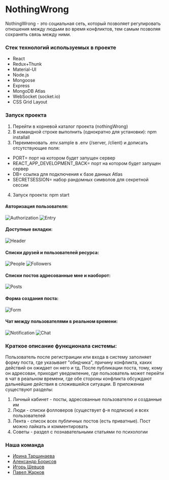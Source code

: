 # NothingWrong

NothingWrong - это социальная сеть, который позволяет регулировать отношения между людьми во время конфликтов, тем самым позволяя сохранять связь между ними.

### Стек технологий используемых в проекте

- React
- Redux+Thunk
- Material-UI
- Node.js
- Mongoose
- Express
- MongoDB Atlas
- WebSocket (socket.io)
- CSS Grid Layout

### Запуск проекта

1. Перейти в корневой каталог проекта (nothingWrong)
2. В командной строке выполнить (однократно для установки): npm installall
3. Переименовать .env.sample в .env (/server, /client) и дописать отсутствующие поля:

- PORT= порт на котором будет запущен сервер
- REACT_APP_DEVELOPMENT_BACK= порт на котором будет запущен сервер
- DB= ссылка для подключения к базе данных Atlas
- SECRETSESSION= набор рандомных символов для секретной сессии

4. Запуск проекта: npm start

#### Авторизация пользователя:

![Authorization](https://github.com/irinatarshinaeva/The_Social_Network/blob/main/client/src/assets/screenshots/registration.png 'Авторизация')
![Entry](https://github.com/irinatarshinaeva/The_Social_Network/blob/main/client/src/assets/screenshots/entry.png 'Вход')

#### Доступные вкладки:

![Header](https://github.com/irinatarshinaeva/The_Social_Network/blob/main/client/src/assets/screenshots/header.png 'Хэдер')

#### Списки друзей и пользователей ресурса:

![People](https://github.com/irinatarshinaeva/The_Social_Network/blob/main/client/src/assets/screenshots/people.png 'Подписчики')
![Followers](https://github.com/irinatarshinaeva/The_Social_Network/blob/main/client/src/assets/screenshots/followers.png 'Люди')

#### Списки постов адресованные мне и наоборот:

![Posts](https://github.com/irinatarshinaeva/The_Social_Network/blob/main/client/src/assets/screenshots/posts.png 'Посты')

#### Форма создания поста:

![Form](https://github.com/irinatarshinaeva/The_Social_Network/blob/main/client/src/assets/screenshots/form.png 'Форма')

#### Чат между пользователями в реальном времени:

![Notification](https://github.com/irinatarshinaeva/The_Social_Network/blob/main/client/src/assets/screenshots/notification.png 'Оповещение')
![Chat](https://github.com/irinatarshinaeva/The_Social_Network/blob/main/client/src/assets/screenshots/chat.png 'Чат')


### Краткое описание функционала системы:

Пользователь после регистраиции или входа в систему заполняет форму поста, где указывает "обидчика", причину конфликта, каких действий он ожидает он него и тд. После публикации поста, тому, кому он адресован, приходит уведомление, где пользователь может перейти в чат в реальном времени, где обе стороны конфликта обсуждают дальнейшие действия в сложившейся ситуации. В приложении существуют разделы:

1. Личный кабинет - посты, адресованные пользователю и созданные им
2. Люди - списки фолловеров (существует ф-я подписки) и всех пользователей
3. Лента - список всех публичных постов (есть приватные). Пост можно лайкать и комментировать
4. Советы - раздел с познавательными статьями по психологии

### Наша команда

- [Ирина Таршинаева](https://github.com/irinatarshinaeva)
- [Александр Борисов](https://github.com/Alexandr-Borisov)
- [Игорь Шевцов](https://github.com/Igor-Shevtsov)
- [Павел Жарков](https://github.com/paulzharkov)


